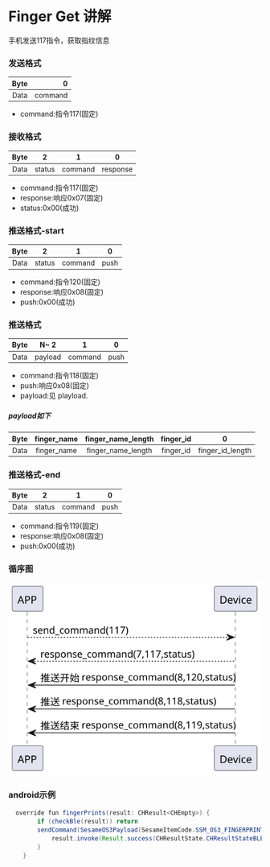 # Finger Get 讲解
手机发送117指令，获取指纹信息
### 发送格式

|  Byte  |       0 |
|:------:|-------:|
| Data   |  command |
- command:指令117(固定)

### 接收格式
| Byte  |       2 |   1   |     0      |
|:---:|:-------:|:-----:|:----:|
| Data |  status | command |response   |
- command:指令117(固定)
- response:响应0x07(固定)
- status:0x00(成功) 
### 推送格式-start
| Byte  |       2 |   1   |  0   |
|:---:|:-------:|:-----:|:----:|
| Data |  status | command | push |
- command:指令120(固定)
- response:响应0x08(固定)
- push:0x00(成功)
### 推送格式
| Byte  | N~   2 |   1   |  0   |
|:---:|:------:|:-----:|:----:|
| Data | payload | command | push |
- command:指令118(固定)
- push:响应0x08(固定)
- payload:见 playload.

##### **payload如下**

|  Byte  |     finger_name| finger_name_length| finger_id|     0 |
|:------:|:---------:|:--------:|:--------:|:--------:|
| Data   | finger_name     | finger_name_length |finger_id|finger_id_length|
### 推送格式-end
| Byte  |       2 |   1   |     0      |
|:---:|:-------:|:-----:|:----:|
| Data |  status | command |push   |
- command:指令119(固定)
- response:响应0x08(固定)
- push:0x00(成功)


### 循序图
![icon](finger_get.svg)





### android示例
``` java
  override fun fingerPrints(result: CHResult<CHEmpty>) {
        if (checkBle(result)) return
        sendCommand(SesameOS3Payload(SesameItemCode.SSM_OS3_FINGERPRINT_GET.value, byteArrayOf())) { res ->
            result.invoke(Result.success(CHResultState.CHResultStateBLE(CHEmpty())))
        }
    }
```
